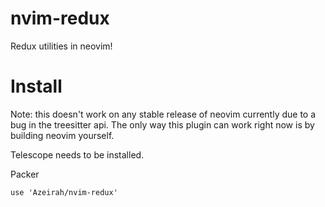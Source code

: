 # nvim-redux

Redux utilities in neovim!

# Install

Note: this doesn't work on any stable release of neovim currently due to a bug in the treesitter api.
The only way this plugin can work right now is by building neovim yourself.

Telescope needs to be installed.

Packer

`use 'Azeirah/nvim-redux'`
